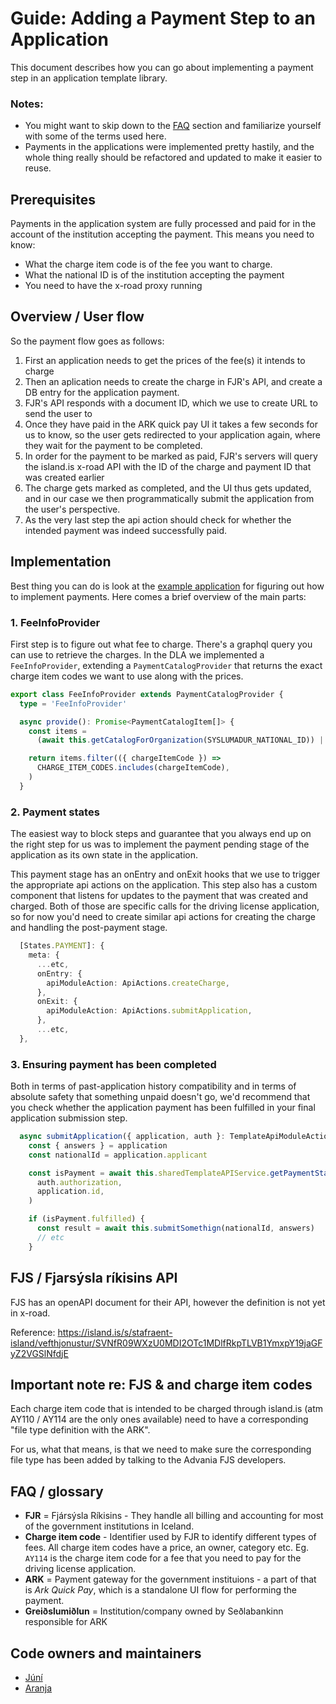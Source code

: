 # Guide: Adding a Payment Step to an Application

This document describes how you can go about implementing a payment step in an application
template library.

### Notes:

- You might want to skip down to the [FAQ](#faq--glossary) section and familiarize yourself with some of the
  terms used here.
- Payments in the applications were implemented pretty hastily, and the whole thing
  really should be refactored and updated to make it easier to reuse.

## Prerequisites

Payments in the application system are fully processed and paid for in the account of the
institution accepting the payment. This means you need to know:

- What the charge item code is of the fee you want to charge.
- What the national ID is of the institution accepting the payment
- You need to have the x-road proxy running

## Overview / User flow

So the payment flow goes as follows:

1. First an application needs to get the prices of the fee(s) it intends to charge
2. Then an aplication needs to create the charge in FJR's API, and create a DB entry
   for the application payment.
3. FJR's API responds with a document ID, which we use to create URL to send the user to
4. Once they have paid in the ARK quick pay UI it takes a few seconds for us to know,
   so the user gets redirected to your application again, where they wait for the payment
   to be completed.
5. In order for the payment to be marked as paid, FJR's servers will query the island.is
   x-road API with the ID of the charge and payment ID that was created earlier
6. The charge gets marked as completed, and the UI thus gets updated, and in our case we
   then programmatically submit the application from the user's perspective.
7. As the very last step the api action should check for whether the intended payment
   was indeed successfully paid.

## Implementation

Best thing you can do is look at the
[example application](/libs/application/templates/example-payment/) for figuring
out how to implement payments. Here comes a brief overview of the main parts:

### 1. FeeInfoProvider

First step is to figure out what fee to charge. There's a graphql query you can use to
retrieve the charges. In the DLA we implemented a `FeeInfoProvider`, extending a
`PaymentCatalogProvider` that returns the exact charge item codes we want to use along with
the prices.

```typescript
export class FeeInfoProvider extends PaymentCatalogProvider {
  type = 'FeeInfoProvider'

  async provide(): Promise<PaymentCatalogItem[]> {
    const items =
      (await this.getCatalogForOrganization(SYSLUMADUR_NATIONAL_ID)) || []

    return items.filter(({ chargeItemCode }) =>
      CHARGE_ITEM_CODES.includes(chargeItemCode),
    )
  }
```

### 2. Payment states

The easiest way to block steps and guarantee that you always end up on the right step for
us was to implement the payment pending stage of the application as its own state in the
application.

This payment stage has an onEntry and onExit hooks that we use to trigger the appropriate
api actions on the application. This step also has a custom component that listens for
updates to the payment that was created and charged. Both of those are specific calls for
the driving license application, so for now you'd need to create similar api actions for
creating the charge and handling the post-payment stage.

```typescript
  [States.PAYMENT]: {
    meta: {
      ...etc,
      onEntry: {
        apiModuleAction: ApiActions.createCharge,
      },
      onExit: {
        apiModuleAction: ApiActions.submitApplication,
      },
      ...etc,
  },
```

### 3. Ensuring payment has been completed

Both in terms of past-application history compatibility and in terms of absolute safety
that something unpaid doesn't go, we'd recommend that you check whether the application
payment has been fulfilled in your final application submission step.

```typescript
  async submitApplication({ application, auth }: TemplateApiModuleActionProps) {
    const { answers } = application
    const nationalId = application.applicant

    const isPayment = await this.sharedTemplateAPIService.getPaymentStatus(
      auth.authorization,
      application.id,
    )

    if (isPayment.fulfilled) {
      const result = await this.submitSomethign(nationalId, answers)
      // etc
    }
```

## FJS / Fjarsýsla ríkisins API

FJS has an openAPI document for their API, however the definition is not yet in x-road.

Reference: https://island.is/s/stafraent-island/vefthjonustur/SVNfR09WXzU0MDI2OTc1MDlfRkpTLVB1YmxpY19jaGFyZ2VGSlNfdjE

## Important note re: FJS & and charge item codes

Each charge item code that is intended to be charged through island.is (atm AY110 / AY114 are
the only ones available) need to have a corresponding "file type definition with the ARK".

For us, what that means, is that we need to make sure the corresponding file type has been added
by talking to the Advania FJS developers.

## FAQ / glossary

- **FJR** = Fjársýsla Ríkisins - They handle all billing and accounting for most of the
  government institutions in Iceland.
- **Charge item code** - Identifier used by FJR to identify different types of fees. All
  charge item codes have a price, an owner, category etc. Eg. `AY114` is the charge item code
  for a fee that you need to pay for the driving license application.
- **ARK** = Payment gateway for the government instituions - a part of that is _Ark Quick Pay_,
  which is a standalone UI flow for performing the payment.
- **Greiðslumiðlun** = Institution/company owned by Seðlabankinn responsible for ARK

## Code owners and maintainers

- [Júní](https://github.com/orgs/island-is/teams/juni/members)
- [Aranja](https://github.com/orgs/island-is/teams/aranja/members)
